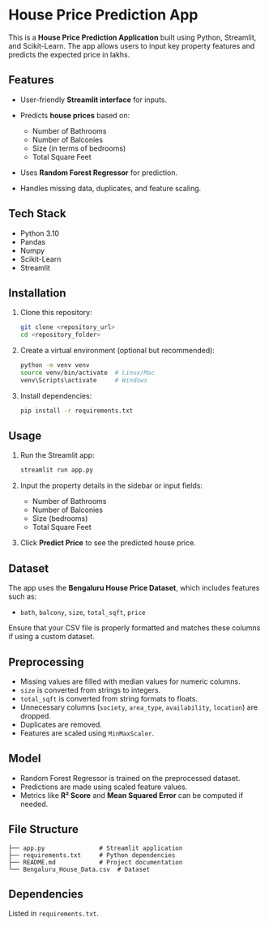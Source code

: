 # House Price Prediction App

This is a **House Price Prediction Application** built using Python, Streamlit, and Scikit-Learn. The app allows users to input key property features and predicts the expected price in lakhs.

## Features

* User-friendly **Streamlit interface** for inputs.
* Predicts **house prices** based on:

  * Number of Bathrooms
  * Number of Balconies
  * Size (in terms of bedrooms)
  * Total Square Feet
* Uses **Random Forest Regressor** for prediction.
* Handles missing data, duplicates, and feature scaling.

## Tech Stack

* Python 3.10
* Pandas
* Numpy
* Scikit-Learn
* Streamlit

## Installation

1. Clone this repository:

   ```bash
   git clone <repository_url>
   cd <repository_folder>
   ```

2. Create a virtual environment (optional but recommended):

   ```bash
   python -m venv venv
   source venv/bin/activate  # Linux/Mac
   venv\Scripts\activate     # Windows
   ```

3. Install dependencies:

   ```bash
   pip install -r requirements.txt
   ```

## Usage

1. Run the Streamlit app:

   ```bash
   streamlit run app.py
   ```

2. Input the property details in the sidebar or input fields:

   * Number of Bathrooms
   * Number of Balconies
   * Size (bedrooms)
   * Total Square Feet

3. Click **Predict Price** to see the predicted house price.

## Dataset

The app uses the **Bengaluru House Price Dataset**, which includes features such as:

* `bath`, `balcony`, `size`, `total_sqft`, `price`

Ensure that your CSV file is properly formatted and matches these columns if using a custom dataset.

## Preprocessing

* Missing values are filled with median values for numeric columns.
* `size` is converted from strings to integers.
* `total_sqft` is converted from string formats to floats.
* Unnecessary columns (`society`, `area_type`, `availability`, `location`) are dropped.
* Duplicates are removed.
* Features are scaled using `MinMaxScaler`.

## Model

* Random Forest Regressor is trained on the preprocessed dataset.
* Predictions are made using scaled feature values.
* Metrics like **R² Score** and **Mean Squared Error** can be computed if needed.

## File Structure

```
├── app.py               # Streamlit application
├── requirements.txt     # Python dependencies
├── README.md            # Project documentation
└── Bengaluru_House_Data.csv  # Dataset
```

## Dependencies

Listed in `requirements.txt`.
